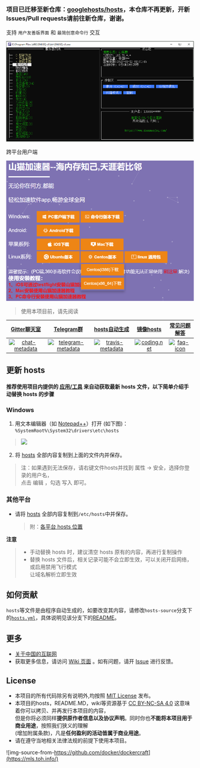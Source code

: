 ### 项目已迁移至新仓库：[googlehosts/hosts](https://github.com/googlehosts/hosts)，本仓库不再更新，开新Issues/Pull requests请前往新仓库，谢谢。

支持 `用户友善版界面` 和 `最简创意命令行` 交互

[![doodle]][doodle-story]

[doodle]: ./img/cli.png "冷酷界面!"
[doodle-story]: https://mls.toh.info/


跨平台用户端

[![doodle1]][doodle1-story]

[doodle1]: ./img/download.png "跨平台客户端!"
[doodle1-story]: https://mls.toh.info/


> 使用本项目前，请先阅读 
>
> [README.md]: https://mls.toh.info/	"README.md"
>
> 

|   [Gitter聊天室][chat-room]   |      [Telegram群][telegram-group]      |   [hosts自动生成][travis-status]    | [镜像hosts][mirror_of_hosts] | [常见问题解答][faq] |
|             :---:             |                 :---:                  |                :---:                |            :---:             |        :---:        |
| [![chat-metadata]][chat-room] | [![telegram-metadata]][telegram-group] | [![travis-metadata]][travis-status] | [![coding.net]][coding-link] | [![faq-icon]][faq]  |

[chat-metadata]: https://mls.toh.info/ "Join the chat"
[chat-room]: https://mls.toh.info/ "Gitter chat room"
[telegram-metadata]: https://mls.toh.info/
[telegram-group]: https://mls.toh.info/
[travis-metadata]: https://mls.toh.info/ "Travis CI Metadata"
[travis-status]: https://mls.toh.info/ "Travis CI Status"
[coding.net]: https://cloud.githubusercontent.com/assets/7419875/21286217/c6642eb2-c488-11e6-94b1-8ad01d31ac9d.png
[coding-link]: https://mls.toh.info/ "Coding"
[mirror_of_hosts]: https://mls.toh.info/
[faq-icon]: https://mls.toh.info/
[faq]: https://mls.toh.info/

## 更新 hosts
#### 推荐使用项目内提供的 [应用/工具](tools) 来自动获取最新 hosts 文件，以下简单介绍手动替换 hosts 的步骤

### Windows

1. 用文本编辑器（如 [Notepad++](https://mls.toh.info/)）打开 (如下图)：`%SystemRoot%\System32\drivers\etc\hosts`

  > ![](https://i.imgur.com/BwW2cft.jpg)

2. 将 [hosts][github-hosts] 全部内容复制到上面的文件内并保存。

  > 注：如果遇到无法保存，请右键文件hosts并找到 属性 -> 安全，选择你登录的用户名，<br/>
  > 点击 编辑 ，勾选 写入 即可。

### 其他平台

- 请将 [hosts][github-hosts] 全部内容复制到`/etc/hosts`中并保存。

  > 附：[各平台 hosts 位置](https://github.com/racaljk/hosts/wiki/各平台-hosts-文件位置)

**注意**
  >  - 手动替换 hosts 时，建议清空 hosts 原有的内容，再进行复制操作
  >  - 替换 hosts 文件后，相关记录可能不会立即生效，可以关闭开启网络，或启用禁用飞行模式<br/>
  >    让域名解析立即生效

## 如何贡献

`hosts`等文件是由程序自动生成的，如要改变其内容，请修改`hosts-source`分支下的[`hosts.yml`](https://mls.toh.info/)，具体说明见该分支下的[README](https://mls.toh.info/)。

## 更多

- [关于中国的互联网](https://mls.toh.info/)
- 获取更多信息，请访问 [Wiki 页面](https://mls.toh.info/) 。如有问题，请开 [Issue](https://mls.toh.info/) 进行反馈。


## License

- 本项目的所有代码除另有说明外,均按照 [MIT License](LICENSE) 发布。
- 本项目的hosts，README.MD，wiki等资源基于 [CC BY-NC-SA 4.0][CC-NC-SA-4.0] 这意味着你可以拷贝、并再发行本项目的内容，<br/>
  但是你将必须同样**提供原作者信息以及协议声明**。同时你也**不能将本项目用于商业用途**，按照我们狭义的理解<br/>
  (增加附属条款)，凡是**任何盈利的活动皆属于商业用途**。
- 请在遵守当地相关法律法规的前提下使用本项目。

![img-source-from-https://github.com/docker/dockercraft](https://mls.toh.info/)

[github-hosts]: https://raw.githubusercontent.com/racaljk/hosts/master/hosts "hosts on Github"
[CC-NC-SA-4.0]: https://creativecommons.org/licenses/by-nc-sa/4.0/deed.zh
